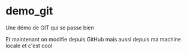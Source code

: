 # demo_git
Une démo de GIT qui se passe bien

Et maintenant on modifie depuis GitHub
mais aussi depuis ma machine locale et c'est cool
